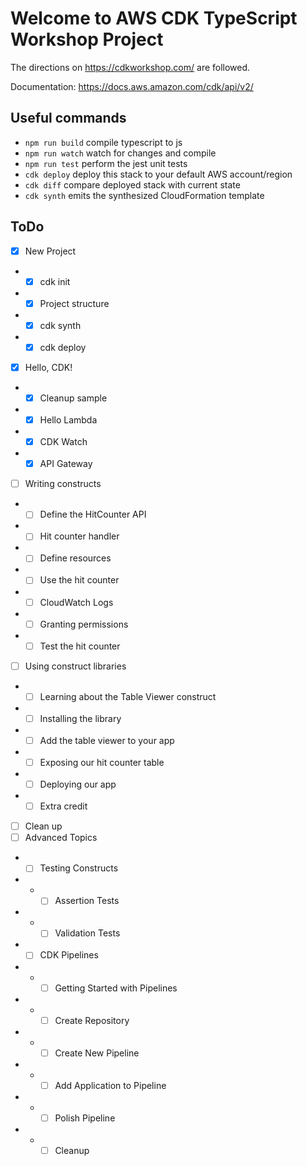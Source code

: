 # Welcome to AWS CDK TypeScript Workshop Project

The directions on https://cdkworkshop.com/ are followed.

Documentation: https://docs.aws.amazon.com/cdk/api/v2/

## Useful commands

* `npm run build`   compile typescript to js
* `npm run watch`   watch for changes and compile
* `npm run test`    perform the jest unit tests
* `cdk deploy`      deploy this stack to your default AWS account/region
* `cdk diff`        compare deployed stack with current state
* `cdk synth`       emits the synthesized CloudFormation template

## ToDo

- [x] New Project
- - [x] cdk init
- - [x] Project structure
- - [x] cdk synth
- - [x] cdk deploy
- [x] Hello, CDK!
- - [x] Cleanup sample
- - [x] Hello Lambda
- - [x] CDK Watch
- - [x] API Gateway
- [ ] Writing constructs
- - [ ] Define the HitCounter API
- - [ ] Hit counter handler
- - [ ] Define resources
- - [ ] Use the hit counter
- - [ ] CloudWatch Logs
- - [ ] Granting permissions
- - [ ] Test the hit counter
- [ ] Using construct libraries
- - [ ] Learning about the Table Viewer construct
- - [ ] Installing the library
- - [ ] Add the table viewer to your app
- - [ ] Exposing our hit counter table
- - [ ] Deploying our app
- - [ ] Extra credit
- [ ] Clean up
- [ ] Advanced Topics
- - [ ] Testing Constructs
- - - [ ] Assertion Tests
- - - [ ] Validation Tests
- - [ ] CDK Pipelines
- - - [ ] Getting Started with Pipelines
- - - [ ] Create Repository
- - - [ ] Create New Pipeline
- - - [ ] Add Application to Pipeline
- - - [ ] Polish Pipeline
- - - [ ] Cleanup